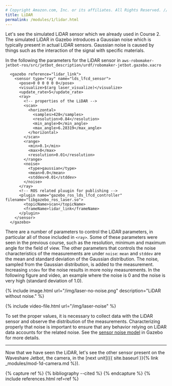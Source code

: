 ```yaml
---
# Copyright Amazon.com, Inc. or its affiliates. All Rights Reserved. // SPDX-License-Identifier: CC-BY-SA-4.0
title: LiDAR
permalink: /modules/1/lidar.html
---
```


Let's see the simulated LiDAR sensor which we already used in Course 2.
The simulated LiDAR in Gazebo introduces  a Gaussian noise which is typically present in actual LiDAR sensors. Gaussian noise is caused by things such as the interaction of the signal with specific materials.

<!-- http://gazebosim.org/tutorials?tut=guided_i3 --> 

In the following the parameters for the LiDAR sensor in `aws-robomaker-jetbot-ros/src/jetbot_description/urdf/robomaker-jetbot.gazebo.xacro`
```
  <gazebo reference="lidar_link">
    <sensor type="ray" name="lds_lfcd_sensor">
      <pose>0 0 0 0 0 0</pose>
      <visualize>$(arg laser_visualize)</visualize>
      <update_rate>5</update_rate>
      <ray>
        <!-- properties of the LiDAR -->
        <scan>
          <horizontal>
            <samples>428</samples>
            <resolution>0.84</resolution>
            <min_angle>0</min_angle>
            <max_angle>6.28319</max_angle>
          </horizontal>
        </scan>
        <range>
          <min>0.1</min>
          <max>8</max>
          <resolution>0.01</resolution>
        </range>
        <noise>
          <type>gaussian</type>
          <mean>0.0</mean>
          <stddev>0.01</stddev>
        </noise>
      </ray>
      <!-- ROS related pluugin for publishing -->
      <plugin name="gazebo_ros_lds_lfcd_controller" filename="libgazebo_ros_laser.so">
        <topicName>scan</topicName>
        <frameName>lidar_link</frameName>
      </plugin>
    </sensor>
  </gazebo>
```

There are a number of parameters to control the LiDAR parameters, in particular all of those included in `<ray>`. Some of these parameters were seen in the previous course, such as the resolution, minimum and maximum angle for the field of view. The other parameters that controls the noise characteristics of the measurements are under `noise`: `mean` and `stddev` are the mean and standard deviation of the Gaussian distribution. The noise, sampled from the Gaussian distribution, is added to the measurement. Increasing `stdev` for the noise results in more noisy measurements. In the following figure and video, an example where the noise is 0 and the noise is very high (standard deviation of 1.0). 

{% include image.html url="/img/laser-no-noise.png" description="LiDAR without noise." %}

{% include video-file.html url="/img/laser-noise" %}

To set the proper values, it is necessary to collect data with the LiDAR sensor and observe the distribution of the measurements. Characterizing properly that noise is important to ensure that any behavior relying on LiDAR data accounts for the related noise. 
See the [sensor noise model](http://gazebosim.org/tutorials?tut=sensor_noise#Ray(laser)noise) in Gazebo for more details.


---
Now that we have seen the LiDAR, let's see the other sensor present on the Waveshare Jetbot, the camera, in the [next unit]({{ site.baseurl }}{% link _modules/mod-1d-camera.md %}).

{% capture ref %}
{% bibliography --cited %}
{% endcapture %}
{% include references.html ref=ref %}
